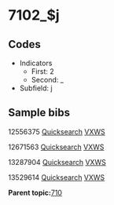 # 7102\_$j

## Codes

-   Indicators
    -   First: 2
    -   Second: \_
-   Subfield: j

## Sample bibs

12556375 [Quicksearch](https://search.library.yale.edu/catalog/12556375) [VXWS](http://prodorbis.library.yale.edu:7014/vxws/GetHoldingsService?bibId=12556375)

12671563 [Quicksearch](https://search.library.yale.edu/catalog/12671563) [VXWS](http://prodorbis.library.yale.edu:7014/vxws/GetHoldingsService?bibId=12671563)

13287904 [Quicksearch](https://search.library.yale.edu/catalog/13287904) [VXWS](http://prodorbis.library.yale.edu:7014/vxws/GetHoldingsService?bibId=13287904)

13529614 [Quicksearch](https://search.library.yale.edu/catalog/13529614) [VXWS](http://prodorbis.library.yale.edu:7014/vxws/GetHoldingsService?bibId=13529614)

**Parent topic:**[710](../../tags/710/710.md)

